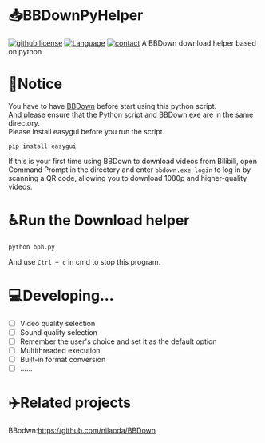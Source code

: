 # :inbox_tray:BBDownPyHelper

[![github license](https://img.shields.io/github/license/FallingMY/BBDownPyHelper)](https://github.com/FallingMY/BBDownPyHelper) [![Language](https://img.shields.io/badge/language-python-brightgreen)](https://github.com/FallingMY/BBDownPyHelper) [![contact](https://img.shields.io/badge/Contact-email-blue)](falling_my@outlook.com)
A BBDown download helper based on python

# :pushpin:Notice
You have to have [BBDown](https://github.com/nilaoda/BBDown) before start using this python script.  
And please ensure that the Python script and BBDown.exe are in the same directory.  
Please install easygui before you run the script.  

```
pip install easygui
```
If this is your first time using BBDown to download videos from Bilibili, open Command Prompt in the directory and enter `bbdown.exe login` to log in by scanning a QR code, allowing you to download 1080p and higher-quality videos.

# ♿Run the Download helper
```
python bph.py
```
And use `Ctrl + c` in cmd to stop this program.

# :computer:Developing...

- [ ] Video quality selection
- [ ] Sound quality selection
- [ ] Remember the user's choice and set it as the default option
- [ ] Multithreaded execution
- [ ] Built-in format conversion
- [ ] ......

# :airplane:Related projects
BBodwn:https://github.com/nilaoda/BBDown